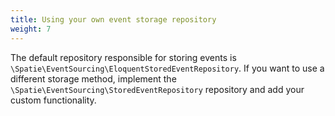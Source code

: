 ```yaml
---
title: Using your own event storage repository
weight: 7
---
```


The default repository responsible for storing events is `\Spatie\EventSourcing\EloquentStoredEventRepository`. If you want to use a different storage method, implement the `\Spatie\EventSourcing\StoredEventRepository` repository and add your custom functionality.
